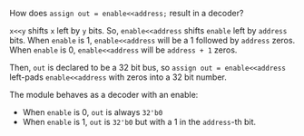 How does `assign out = enable<<address;` result in a decoder?

`x<<y` shifts `x` left by `y` bits. So, `enable<<address` shifts `enable` left by `address` bits.
When `enable` is 1, `enable<<address` will be a 1 followed by `address` zeros. When `enable` is 0, `enable<<address` will be `address + 1` zeros.

Then, `out` is declared to be a 32 bit bus, so `assign out = enable<<address` left-pads `enable<<address` with zeros into a 32 bit number.

The module behaves as a decoder with an enable:
- When `enable` is 0, `out` is always `32'b0`
- When `enable` is 1, `out` is `32'b0` but with a 1 in the `address`-th bit.
